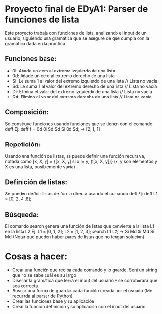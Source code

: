 # Proyecto final de EDyA1: Parser de funciones de lista
Este proyecto trabaja con funciones de lista, analizando el input de un usuario, siguiendo una gramática que se asegure de que cumpla con la gramática dada en la práctica

## Funciones base:
 - 0i: Añade un cero al extremo izquierdo de una lista
 - 0d: Añade un cero al extremo derecho de una lista
 - Si: Le suma 1 al valor del extremo izquierdo de una lista // Lista no vacía
 - Sd: Le suma 1 al valor del extremo derecho de una lista // Lista no vacía
 - Di: Elimina el valor del extremo izquierdo de una lista // Lista no vacía
 - Dd: Elimina el valor del extremo derecho de una lista // Lista no vacía

## Composición:
Se construye funciones usando funciones que se tienen con el comando deff
Ej: deff f = 0d 0i Sd Sd Si 0d Sd; -> [2, 1, 1]

## Repetición:
Usando una función de listas, se puede definir una función recursiva, notada como
    <f> [x, X, y] = {[x, X, y] si x != y, <f>(f[x, X, y])}
    (x, y son elementos y X es una lista, posiblemente vacía)

## Definición de listas:
Se pueden definir listas de forma directa usando el comando defl
Ej: defl L1 = [0, 2, 4 ,8];

## Búsqueda:
El comando search genera una función de listas que convierte a la lista L1 en la lista L2
Ej: L1 = [0, 1, 2]; L2 = [1, 2, 3];
search L1 L2; -> Si Md Si Md Si Md
(Notar que pueden haber pares de listas que no tengan solución)

# Cosas a hacer:
 - Crear una función que reciba cada comando y lo guarde. Será un string que no se sabe cuál es su largo
 - Diseñar la gramática que leerá el input del usuario y se corroborará que sea correcta
 - Buscar una forma de guardar cada función creada por el usuario (Me recuerda al parser de Python)
 - Crear las funciones base y su aplicación
 - Crear la función definición y su aplicación con el input del usuario